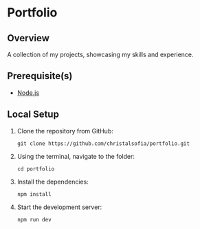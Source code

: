 # Portfolio

## Overview

A collection of my projects, showcasing my skills and experience.

## Prerequisite(s)

- [Node.js](https://nodejs.org/en/download)

## Local Setup

1. Clone the repository from GitHub:

   ```
   git clone https://github.com/christalsofia/portfolio.git
   ```

2. Using the terminal, navigate to the folder:

   ```
   cd portfolio
   ```

3. Install the dependencies:

   ```
   npm install
   ```

4. Start the development server:

   ```
   npm run dev
   ```
